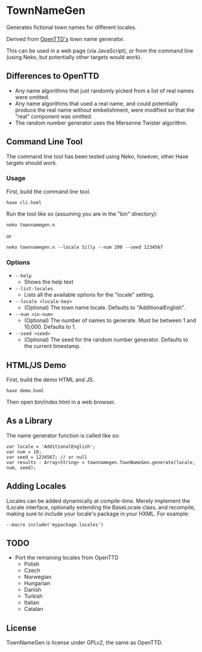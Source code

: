 # TownNameGen

Generates fictional town names for different locales.

Derived from [OpenTTD's](https://www.openttd.org) town name generator.

This can be used in a web page (via JavaScript), or from the command line (using Neko, but potentially other targets would work).

## Differences to OpenTTD

- Any name algorithms that just randomly picked from a list of real names were omitted.
- Any name algorithms that used a real name, and could potentially produce the real name without embelishment, were modified so that the "real" component was omitted.
- The random number generator uses the Mersenne Twister algorithm.

## Command Line Tool

The command line tool has been tested using Neko, however, other Haxe targets should work.

### Usage

First, build the command line tool.

`haxe cli.hxml`

Run the tool like so (assuming you are in the "bin" directory):
    
`neko townnamegen.n`

or

`neko townnamegen.n --locale Silly --num 200 --seed 1234567`

### Options

- `--help`
  - Shows the help text
- `--list-locales`
  - Lists all the available options for the "locale" setting.
- `--locale <locale-key>`
  - (Optional) The town name locale. Defaults to "AdditionalEnglish".
- `--num <in-num>`
  - (Optional) The number of names to generate. Must be between 1 and 10,000. Defaults to 1.
- `--seed <seed>`
  - (Optional) The seed for the random number generator. Defaults to the current timestamp.

## HTML/JS Demo

First, build the demo HTML and JS.

`haxe demo.hxml`

Then open bin/index.html in a web browser.

## As a Library

The name generator function is called like so:
    
```
var locale = 'AdditionalEnglish';
var num = 10;
var seed = 1234567; // or null
var results : Array<String> = townnamegen.TownNameGen.generate(locale, num, seed);
```

## Adding Locales

Locales can be added dynamically at compile-time. Merely implement the ILocale interface, optionally extending the BaseLocale class, and recompile, making sure to include your locale's package in your HXML. For example:

`--macro include('mypackage.locales')`

## TODO

- Port the remaining locales from OpenTTD
  - Polish
  - Czech
  - Norwegian
  - Hungarian
  - Danish
  - Turkish
  - Italian
  - Catalan

## License

TownNameGen is license under GPLv2, the same as OpenTTD.
